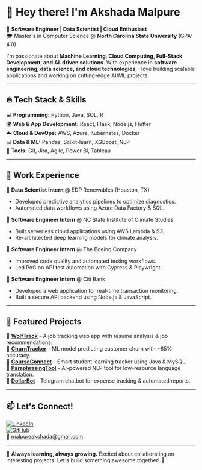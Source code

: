 # 👋 Hey there! I'm Akshada Malpure  

🚀 **Software Engineer | Data Scientist | Cloud Enthusiast**  
🎓 Master's in Computer Science @ **North Carolina State University** (GPA: 4.0)  

I'm passionate about **Machine Learning, Cloud Computing, Full-Stack Development, and AI-driven solutions**. With experience in **software engineering, data science, and cloud technologies**, I love building scalable applications and working on cutting-edge AI/ML projects.  

---

## 🔥 Tech Stack & Skills  
💻 **Programming:** Python, Java, SQL, R  
🌍 **Web & App Development:** React, Flask, Node.js, Flutter  
☁️ **Cloud & DevOps:** AWS, Azure, Kubernetes, Docker  
📊 **Data & ML:** Pandas, Scikit-learn, XGBoost, NLP  
🔧 **Tools:** Git, Jira, Agile, Power BI, Tableau  

---

## 💼 Work Experience  
🔹 **Data Scientist Intern** @ EDP Renewables (Houston, TX)  
   - Developed predictive analytics pipelines to optimize diagnostics.  
   - Automated data workflows using Azure Data Factory & SQL.  

🔹 **Software Engineer Intern** @ NC State Institute of Climate Studies  
   - Built serverless cloud applications using AWS Lambda & S3.  
   - Re-architected deep learning models for climate analysis.  

🔹 **Software Engineer Intern** @ The Boeing Company  
   - Improved code quality and automated testing workflows.  
   - Led PoC on API test automation with Cypress & Playwright.  

🔹 **Software Engineer Intern** @ Citi Bank  
   - Developed a web application for real-time transaction monitoring.  
   - Built a secure API backend using Node.js & JavaScript.  

---

## 🚀 Featured Projects  
📌 [**WolfTrack**](https://github.com/agmalpur/WolfTrack) - A job tracking web app with resume analysis & job recommendations.  
📌 [**ChurnTracker**](https://github.com/agmalpur/ChurnTracker) - ML model predicting customer churn with ~85% accuracy.  
📌 [**CourseConnect**](https://github.com/agmalpur/CourseConnect) - Smart student learning tracker using Java & MySQL.  
📌 [**ParaphrasingTool**](https://github.com/agmalpur/ParaphrasingTool) - AI-powered NLP tool for low-resource language translation.  
📌 [**DollarBot**](https://github.com/agmalpur/DollarBot) - Telegram chatbot for expense tracking & automated reports.  

---

## 📫 Let's Connect!  
[![LinkedIn](https://img.shields.io/badge/LinkedIn-AkshadaMalpure-blue?style=flat&logo=linkedin)](https://www.linkedin.com/in/akshada-malpure/)  
[![GitHub](https://img.shields.io/badge/GitHub-agmalpur-black?style=flat&logo=github)](https://github.com/agmalpur)  
📧 malpureakshada@gmail.com  

---

🌱 **Always learning, always growing.** Excited about collaborating on interesting projects. Let's build something awesome together! 🚀  
